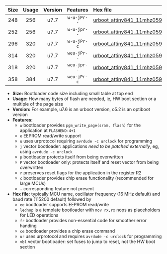 |Size|Usage|Version|Features|Hex file|
|:-:|:-:|:-:|:-:|:--|
|248|256|u7.7|`w-u-jPr--`|[urboot_attiny841_11mhz0592_57600bps_lednop_ur_vbl.hex](https://raw.githubusercontent.com/stefanrueger/urboot.hex/main/mcus/attiny841/fcpu_11mhz0592/57600_bps/urboot_attiny841_11mhz0592_57600bps_lednop_ur_vbl.hex)|
|252|256|u7.7|`w-u-jpr--`|[urboot_attiny841_11mhz0592_57600bps_lednop_fr_ur_vbl.hex](https://raw.githubusercontent.com/stefanrueger/urboot.hex/main/mcus/attiny841/fcpu_11mhz0592/57600_bps/urboot_attiny841_11mhz0592_57600bps_lednop_fr_ur_vbl.hex)|
|296|320|u7.7|`w-u-jPr-c`|[urboot_attiny841_11mhz0592_57600bps_lednop_fr_ce_ur_vbl.hex](https://raw.githubusercontent.com/stefanrueger/urboot.hex/main/mcus/attiny841/fcpu_11mhz0592/57600_bps/urboot_attiny841_11mhz0592_57600bps_lednop_fr_ce_ur_vbl.hex)|
|314|320|u7.7|`weu-jPr--`|[urboot_attiny841_11mhz0592_57600bps_ee_lednop_ur_vbl.hex](https://raw.githubusercontent.com/stefanrueger/urboot.hex/main/mcus/attiny841/fcpu_11mhz0592/57600_bps/urboot_attiny841_11mhz0592_57600bps_ee_lednop_ur_vbl.hex)|
|318|320|u7.7|`weu-jpr--`|[urboot_attiny841_11mhz0592_57600bps_ee_lednop_fr_ur_vbl.hex](https://raw.githubusercontent.com/stefanrueger/urboot.hex/main/mcus/attiny841/fcpu_11mhz0592/57600_bps/urboot_attiny841_11mhz0592_57600bps_ee_lednop_fr_ur_vbl.hex)|
|358|384|u7.7|`weu-jPr-c`|[urboot_attiny841_11mhz0592_57600bps_ee_lednop_fr_ce_ur_vbl.hex](https://raw.githubusercontent.com/stefanrueger/urboot.hex/main/mcus/attiny841/fcpu_11mhz0592/57600_bps/urboot_attiny841_11mhz0592_57600bps_ee_lednop_fr_ce_ur_vbl.hex)|

- **Size:** Bootloader code size including small table at top end
- **Usage:** How many bytes of flash are needed, ie, HW boot section or a multiple of the page size
- **Version:** For example, u7.6 is an urboot version, o5.2 is an optiboot version
- **Features:**
  + `w` bootloader provides `pgm_write_page(sram, flash)` for the application at `FLASHEND-4+1`
  + `e` EEPROM read/write support
  + `u` uses urprotocol requiring `avrdude -c urclock` for programming
  + `j` vector bootloader: applications *need to be patched externally*, eg, using `avrdude -c urclock`
  + `p` bootloader protects itself from being overwritten
  + `P` vector bootloader only: protects itself and reset vector from being overwritten
  + `r` preserves reset flags for the application in the register R2
  + `c` bootloader provides chip erase functionality (recommended for large MCUs)
  + `-` corresponding feature not present
- **Hex file:** typically MCU name, oscillator frequency (16 MHz default) and baud rate (115200 default) followed by
  + `ee` bootloader supports EEPROM read/write
  + `lednop` is a template bootloader with `mov rx,rx` nops as placeholders for LED operations
  + `fr` bootloader provides non-essential code for smoother error handing
  + `ce` bootloader provides a chip erase command
  + `ur` uses urprotocol and requires `avrdude -c urclock` for programming
  + `vbl` vector bootloader: set fuses to jump to reset, not the HW boot section
